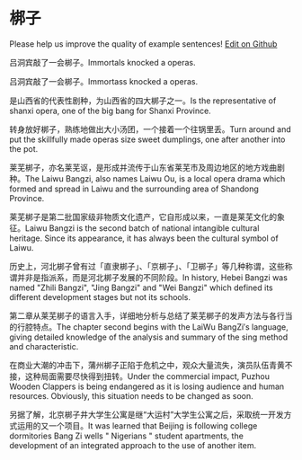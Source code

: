 # 梆子

Please help us improve the quality of example sentences! [Edit on Github](https://github.com/jiyushe/jiyu-example-sentence-source/blob/main/chinese/bangzi_1.md)

<p><span class="chinese">吕洞宾敲了一会梆子。</span><span class="english">Immortals knocked a operas.</span></p>

<p><span class="chinese">吕洞宾敲了一会梆子。</span><span class="english">Immortass knocked a operas.</span></p>

<p><span class="chinese">是山西省的代表性剧种，为山西省的四大梆子之一。</span><span class="english">Is the representative of shanxi opera, one of the big bang for Shanxi Province.</span></p>

<p><span class="chinese">转身放好梆子，熟练地做出大小汤团，一个接着一个往锅里丢。</span><span class="english">Turn around and put the skillfully made operas size sweet dumplings, one after another into the pot.</span></p>

<p><span class="chinese">莱芜梆子，亦名莱芜讴，是形成并流传于山东省莱芜市及周边地区的地方戏曲剧种。</span><span class="english">The Laiwu Bangzi, also names Laiwu Ou, is a local opera drama which formed and spread in Laiwu and the surrounding area of Shandong Province.</span></p>

<p><span class="chinese">莱芜梆子是第二批国家级非物质文化遗产，它自形成以来，一直是莱芜文化的象征。</span><span class="english">Laiwu Bangzi is the second batch of national intangible cultural heritage. Since its appearance, it has always been the cultural symbol of Laiwu.</span></p>

<p><span class="chinese">历史上，河北梆子曾有过「直隶梆子」、「京梆子」、「卫梆子」等几种称谓，这些称谓并非是指派系，而是河北梆子发展的不同阶段。</span><span class="english">In history, Hebei Bangzi was named "Zhili Bangzi", "Jing Bangzi" and "Wei Bangzi" which defined its different development stages but not its schools.</span></p>

<p><span class="chinese">第二章从莱芜梆子的语言入手，详细地分析与总结了莱芜梆子的发声方法与各行当的行腔特点。</span><span class="english">The chapter second begins with the LaiWu BangZi′s language, giving detailed knowledge of the analysis and summary of the sing method and characteristic.</span></p>

<p><span class="chinese">在商业大潮的冲击下，蒲州梆子正陷于危机之中，观众大量流失，演员队伍青黄不接，这种局面需要尽快得到扭转。</span><span class="english">Under the commercial impact, Puzhou Wooden Clappers is being endangered as it is losing audience and human resources. Obviously, this situation needs to be changed as soon.</span></p>

<p><span class="chinese">另据了解，北京梆子井大学生公寓是继“大运村”大学生公寓之后，采取统一开发方式运用的又一个项目。</span><span class="english">It was learned that Beijing is following college dormitories Bang Zi wells " Nigerians " student apartments, the development of an integrated approach to the use of another item.</span></p>


